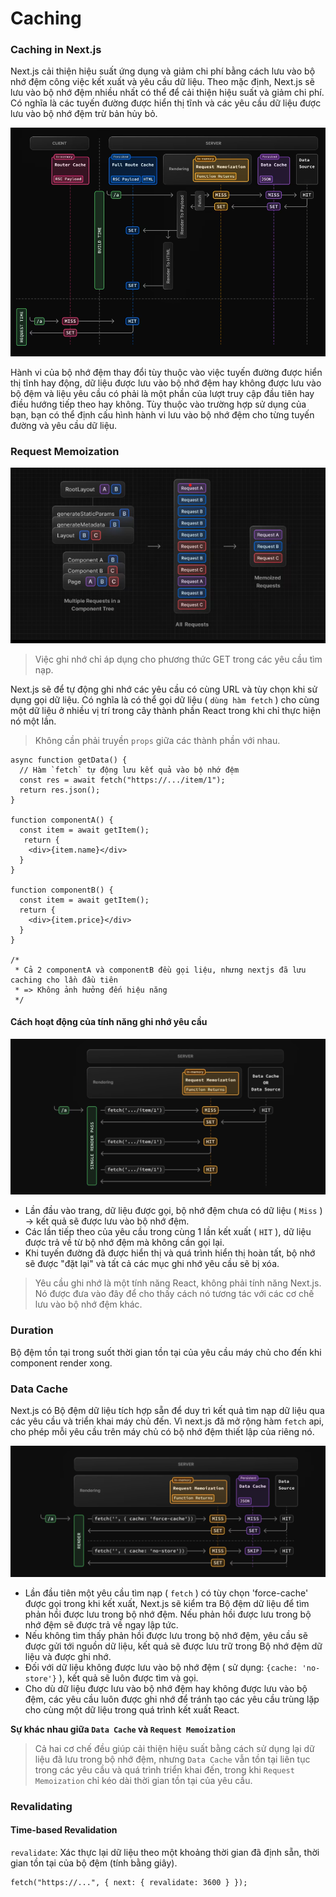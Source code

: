 # Caching

### Caching in Next.js

Next.js cải thiện hiệu suất ứng dụng và giảm chi phí bằng cách lưu vào bộ nhớ đệm công việc kết xuất và yêu cầu dữ liệu. Theo mặc định, Next.js sẽ lưu vào bộ nhớ đệm nhiều nhất có thể để cải thiện hiệu suất và giảm chi phí.
Có nghĩa là các tuyến đường được hiển thị tĩnh và các yêu cầu dữ liệu được lưu vào bộ nhớ đệm trừ bản hủy bỏ.

![Caching next](../images/caching-next.png)

Hành vi của bộ nhớ đệm thay đổi tùy thuộc vào việc tuyến đường được hiển thị tĩnh hay động, dữ liệu được lưu vào bộ nhớ đệm hay không được lưu vào bộ đệm và liệu yêu cầu có phải là một phần của lượt truy cập đầu tiên hay điều hướng tiếp theo hay không. Tùy thuộc vào trường hợp sử dụng của bạn, bạn có thể định cấu hình hành vi lưu vào bộ nhớ đệm cho từng tuyến đường và yêu cầu dữ liệu.

### Request Memoization

![Caching next](../images/request-memoization.png)

> Việc ghi nhớ chỉ áp dụng cho phương thức GET trong các yêu cầu tìm nạp.

Next.js sẽ để tự động ghi nhớ các yêu cầu có cùng URL và tùy chọn khi sử dụng gọi dữ liệu.
Có nghĩa là có thể gọi dữ liệu ( `dùng hàm fetch` ) cho cùng một dữ liệu ở nhiều vị trí trong cây thành phần React trong khi chỉ thực hiện nó một lần.

> Không cần phải truyền `props` giữa các thành phần với nhau.

```tsx title="Example"
async function getData() {
  // Hàm `fetch` tự động lưu kết quả vào bộ nhớ đệm
  const res = await fetch("https://.../item/1");
  return res.json();
}

function componentA() {
  const item = await getItem();
   return {
    <div>{item.name}</div>
  }
}

function componentB() {
  const item = await getItem();
  return {
    <div>{item.price}</div>
  }
}

/*
 * Cả 2 componentA và componentB đều gọi liệu, nhưng nextjs đã lưu caching cho lần đầu tiên
 * => Không ảnh hưởng đến hiệu năng
 */
```

#### Cách hoạt động của tính năng ghi nhớ yêu cầu

![Caching next](../images/request-memoization-works.png)

- Lần đầu vào trang, dữ liệu được gọi, bộ nhớ đệm chưa có dữ liệu ( `Miss` ) -> kết quả sẽ được lưu vào bộ nhớ đệm.
- Các lần tiếp theo của yêu cầu trong cùng 1 lần kết xuất ( `HIT` ), dữ liệu được trả về từ bộ nhớ đệm mà không cần gọi lại.
- Khi tuyến đường đã được hiển thị và quá trình hiển thị hoàn tất, bộ nhớ sẽ được "đặt lại" và tất cả các mục ghi nhớ yêu cầu sẽ bị xóa.

> Yêu cầu ghi nhớ là một tính năng React, không phải tính năng Next.js. Nó được đưa vào đây để cho thấy cách nó tương tác với các cơ chế lưu vào bộ nhớ đệm khác.

### Duration

Bộ đệm tồn tại trong suốt thời gian tồn tại của yêu cầu máy chủ cho đến khi component render xong.

### Data Cache

Next.js có Bộ đệm dữ liệu tích hợp sẵn để duy trì kết quả tìm nạp dữ liệu qua các yêu cầu và triển khai máy chủ đến. Vì next.js đã mở rộng hàm `fetch` api, cho phép mỗi yêu cầu trên máy chủ có bộ nhớ đệm thiết lập của riêng nó.

![Caching next](../images/cache-works.png)

- Lần đầu tiên một yêu cầu tìm nạp ( `fetch` ) có tùy chọn 'force-cache' được gọi trong khi kết xuất, Next.js sẽ kiểm tra Bộ đệm dữ liệu để tìm phản hồi được lưu trong bộ nhớ đệm. Nếu phản hồi được lưu trong bộ nhớ đệm sẽ được trả về ngay lập tức.
- Nếu không tìm thấy phản hồi được lưu trong bộ nhớ đệm, yêu cầu sẽ được gửi tới nguồn dữ liệu, kết quả sẽ được lưu trữ trong Bộ nhớ đệm dữ liệu và được ghi nhớ.
- Đối với dữ liệu không được lưu vào bộ nhớ đệm ( sử dụng: `{cache: 'no-store'}` ), kết quả sẽ luôn được tìm và gọi.
- Cho dù dữ liệu được lưu vào bộ nhớ đệm hay không được lưu vào bộ đệm, các yêu cầu luôn được ghi nhớ để tránh tạo các yêu cầu trùng lặp cho cùng một dữ liệu trong quá trình kết xuất React.

**Sự khác nhau giữa `Data Cache` và `Request Memoization`**

> Cả hai cơ chế đều giúp cải thiện hiệu suất bằng cách sử dụng lại dữ liệu đã lưu trong bộ nhớ đệm, nhưng `Data Cache` vẫn tồn tại liên tục trong các yêu cầu và quá trình triển khai đến, trong khi `Request Memoization` chỉ kéo dài thời gian tồn tại của yêu cầu.

### Revalidating

#### Time-based Revalidation

`revalidate`: Xác thực lại dữ liệu theo một khoảng thời gian đã định sẵn, thời gian tồn tại của bộ đệm (tính bằng giây).

```tsx
fetch("https://...", { next: { revalidate: 3600 } });
```
